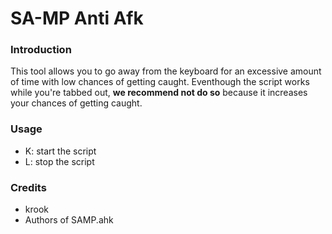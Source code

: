 # SA-MP Anti Afk
### Introduction
This tool allows you to go away from the keyboard for an excessive amount of time with low chances of getting caught. Eventhough the script works while you're tabbed out, **we recommend not do so** because it increases your chances of getting caught.
### Usage
- K: start the script
- L: stop the script

### Credits
- krook
- Authors of SAMP.ahk
